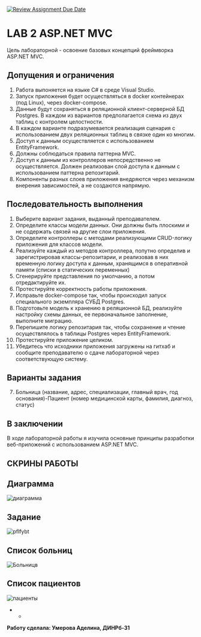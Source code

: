 [![Review Assignment Due Date](https://classroom.github.com/assets/deadline-readme-button-24ddc0f5d75046c5622901739e7c5dd533143b0c8e959d652212380cedb1ea36.svg)](https://classroom.github.com/a/QC03c-6L)
# LAB 2 ASP.NET MVC

Цель лабораторной - освоение базовых концепций фреймворка ASP.NET MVC.

## Допущения и ограничения

1. Работа выпоняется на языке C# в среде Visual Studio.
2. Запуск приложения будет осуществляться в docker контейнерах (под Linux), через docker-compose.
3. Данные будут сохраняться в реляционной клиент-серверной БД Postgres. В каждом из вариантов предполагается схема из двух таблиц с контролем целостности.
4. В каждом варианте подразумевается реализация сценария с использованием двух реляционных таблиц в связке один ко многим.
5. Доступ к данным осуществляется с использованием EntityFramework.
6. Должны соблюдаться правила паттерна MVC.
7. Доступ к данным из контроллеров непосредственно не осуществляется. Должен реализован слой доступа к данным с использованием паттерна репозитарий.
8. Компоненты разных слоев приложения внедряются через механизм внерения зависимостей, а не создаются напрямую.

## Последовательность выполнения

1. Выберите вариант задания, выданный преподавателем. 
2. Определите классы модели данных. Они должны быть плоскими и не содержать связей на другие слои приложения.
3. Определите контроллеры с методами реализующими CRUD-логику приложения для классов модели.
4. Реализуйте каждый из методов контроллера, попутно определив и зарегистрировав классы-репозитарии, и реализовав в них временную логику доступа к данным, хранящимся в оперативной памяти (списки в статических переменных)
5. Сгенерируйте представления по умолчанию, а потом отредактируйте их.
6. Протестируйте корректность работы приложения.
7. Исправьте docker-compose так, чтобы происходил запуск специального экземпляра СУБД Postgres.
8. Подготовьте модель к хранению в реляционной БД, реализуйте настройку схемы данных, ее первоначальное заполнение, выполните миграцию.
9. Перепишите логику репозитария так, чтобы сохранение и чтение осуществлялось в таблицы Postgres через EntityFramework.
10. Протестируйте приложение целиком.
11. Убедитесь что исходники приложения загружены на гитхаб и сообщите преподавателю о сдаче лабораторной через соответствующую систему.

## Варианты задания

7. Больница (название, адрес, специализации, главный врач, год основания)-Пациент (номер медицинской карты, фамилия, диагноз, статус)

## В заключении

В ходе лабораторной работы я изучила основные принципы разработки веб-приложений с использованием ASP.NET MVC.

## **СКРИНЫ РАБОТЫ**

## **Диаграмма**
![диаграмма](https://github.com/adviswlw/Lab2_ASP.NET_MVC/assets/76786845/e3ca2e22-f3da-42ea-8a99-8f0c16a1c6e1)

## **Задание**
![pflfybt](https://github.com/adviswlw/Lab2_ASP.NET_MVC/assets/76786845/3941aa47-4bd5-4b22-965e-61b9b291c3a7)


## **Список больниц**
![Больницв](https://github.com/adviswlw/Lab2_ASP.NET_MVC/assets/76786845/0470fb32-cd50-4aa1-b613-5b2f447ed6f9)


## **Список пациентов**
![пациенты](https://github.com/adviswlw/Lab2_ASP.NET_MVC/assets/76786845/8a63e56c-aaed-4f06-b3e5-0ca86cdee7c2)


* *


**Работу сделала: Умерова Аделина, ДИНРб-31**
